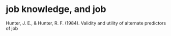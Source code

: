 # job knowledge, and job

Hunter, J. E., & Hunter, R. F. (1984). Validity and utility of alternate predictors of job